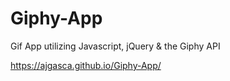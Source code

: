 # Giphy-App
Gif App utilizing Javascript, jQuery &amp; the Giphy API

https://ajgasca.github.io/Giphy-App/
